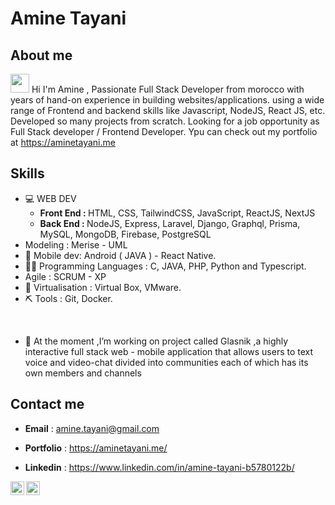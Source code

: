 # Amine Tayani 

## About me
<img src="https://raw.githubusercontent.com/iampavangandhi/iampavangandhi/master/gifs/Hi.gif" width="30px"> Hi I'm Amine , Passionate Full Stack Developer from morocco with years of hand-on experience in building websites/applications. using a wide range of Frontend and backend skills like Javascript, NodeJS, React JS, etc. Developed so many projects from scratch. Looking for a job opportunity as Full Stack developer / Frontend Developer.
Ypu can check out my portfolio at https://aminetayani.me<br/>


## Skills
  - 💻 WEB DEV
    - <b>Front End : </b> HTML, CSS, TailwindCSS, JavaScript, ReactJS, NextJS
    - <b>Back End : </b> NodeJS, Express, Laravel, Django, Graphql, Prisma, MySQL, MongoDB, Firebase, PostgreSQL
  - Modeling : Merise -  UML
  - 📱 Mobile dev: Android ( JAVA ) - React Native.
  - 👨‍💻 Programming Languages : C, JAVA, PHP, Python and Typescript.
  - Agile : SCRUM - XP
  - 🥽 Virtualisation : Virtual Box, VMware.
  - ⛏ Tools : Git, Docker.
<br/>  


- 🔭 At the moment ,I’m working on project called Glasnik ,a highly interactive full stack web - mobile application that allows users to 
text voice and video-chat divided into communities each of which has its own members and channels

## Contact me
  - <b>Email</b> : [amine.tayani@gmail.com](mailto:amine.tayani@gmail.com)
  
  - <b>Portfolio</b> : https://aminetayani.me/
  
  - <b>Linkedin</b> : https://www.linkedin.com/in/amine-tayani-b5780122b/

  
<a href="mailto:amine.tayani@gmail.com">
  <img align="left" alt="Amine's email" width="22px" src="https://raw.githubusercontent.com/peterthehan/peterthehan/master/assets/gmail.svg" />
</a>
<a href="https://www.linkedin.com/in/amine-tayani-b5780122b/">
  <img align="left" alt="Amine's LinkedIN" width="22px" src="https://raw.githubusercontent.com/peterthehan/peterthehan/master/assets/linkedin.svg" />
</a>


